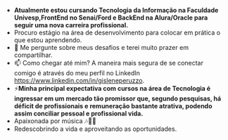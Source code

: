 - **Atualmente estou cursando Tecnologia da Informação na Faculdade Univesp,FrontEnd no Senai/Ford e BackEnd na Alura/Oracle para seguir uma nova carreira profissional.** </br>
- Procuro estágio na área de desenvolvimento para colocar em prática o que estou aprendendo. 
- 💬 Me pergunte sobre meus  desafios e terei muito prazer em compartilhar.
- 📫 Como chegar até mim? A maneira mais segura de se conectar comigo é através do meu perfil no LinkedIn https://www.linkedin.com/in/gisleneperuzzo.
- ⚡**Minha principal expectativa com cursos na área de Tecnologia é ingressar em um mercado tão promissor que, segundo pesquisas, há déficit de profissionais e remuneração bastante atrativa, podendo assim conciliar pessoal e profissional vida.**
- Apaixonada por música  🎶🎵🎼 
- Redescobrindo a vida e aproveitando as oportunidades.